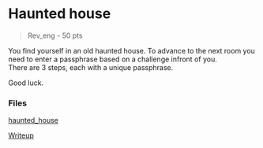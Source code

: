 # Haunted house
> Rev_eng - 50 pts

You find yourself in an old haunted house. To advance to the next room you need to enter a passphrase based on a challenge infront of you. <br>
There are 3 steps, each with a unique passphrase.

Good luck.

### Files
[haunted_house](./haunted_house)

[Writeup](./writeup.md)
